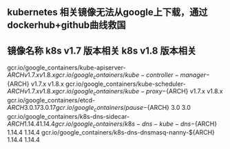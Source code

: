 ## kubernetes 相关镜像无法从google上下载，通过dockerhub+github曲线救国

## 镜像名称	                                             k8s v1.7 版本相关	k8s v1.8 版本相关
gcr.io/google_containers/kube-apiserver-${ARCH}	            v1.7.x	             v1.8.x 
gcr.io/google_containers/kube-controller-manager-${ARCH}	  v1.7.x	             v1.8.x 
gcr.io/google_containers/kube-scheduler-${ARCH}	            v1.7.x	             v1.8.x 
gcr.io/google_containers/kube-proxy-${ARCH}	                v1.7.x	             v1.8.x 
gcr.io/google_containers/etcd-${ARCH}	3.0.17	3.0.17
gcr.io/google_containers/pause-${ARCH}	3.0	3.0
gcr.io/google_containers/k8s-dns-sidecar-${ARCH}	1.14.4	1.14.4
gcr.io/google_containers/k8s-dns-kube-dns-${ARCH}	1.14.4	1.14.4
gcr.io/google_containers/k8s-dns-dnsmasq-nanny-${ARCH}	1.14.4	1.14.4
